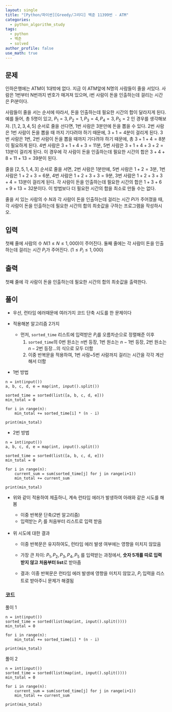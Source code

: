 ```yaml
---
layout: single
title: "[Python/파이썬][Greedy/그리디] 백준 11399번 - ATM"
categories:
  - python_algorithm_study
tags:
  - python
  - 백준
  - solved
author_profile: false
use_math: true
---
```

## 문제
인하은행에는 ATM이 1대밖에 없다. 지금 이 ATM앞에 N명의 사람들이 줄을 서있다. 사람은 1번부터 N번까지 번호가 매겨져 있으며, i번 사람이 돈을 인출하는데 걸리는 시간은 Pi분이다.

사람들이 줄을 서는 순서에 따라서, 돈을 인출하는데 필요한 시간의 합이 달라지게 된다. 예를 들어, 총 5명이 있고, $P_1 = 3, P_2 = 1, P_3 = 4, P_4 = 3, P_5 = 2$ 인 경우를 생각해보자. $[1, 2, 3, 4, 5]$ 순서로 줄을 선다면, 1번 사람은 3분만에 돈을 뽑을 수 있다. 2번 사람은 1번 사람이 돈을 뽑을 때 까지 기다려야 하기 때문에, $3+1 = 4$분이 걸리게 된다. 3번 사람은 1번, 2번 사람이 돈을 뽑을 때까지 기다려야 하기 때문에, 총 $3+1+4 = 8$분이 필요하게 된다. 4번 사람은 $3+1+4+3 = 11$분, 5번 사람은 $3+1+4+3+2 = 13$분이 걸리게 된다. 이 경우에 각 사람이 돈을 인출하는데 필요한 시간의 합은 $3+4+8+11+13 = 39$분이 된다.

줄을 $[2, 5, 1, 4, 3]$ 순서로 줄을 서면, 2번 사람은 1분만에, 5번 사람은 $1+2 = 3$분, 1번 사람은 $1+2+3 = 6$분, 4번 사람은 $1+2+3+3 = 9$분, 3번 사람은 $1+2+3+3+4 = 13$분이 걸리게 된다. 각 사람이 돈을 인출하는데 필요한 시간의 합은 $1+3+6+9+13 = 32$분이다. 이 방법보다 더 필요한 시간의 합을 최소로 만들 수는 없다.

줄을 서 있는 사람의 수 $N$과 각 사람이 돈을 인출하는데 걸리는 시간 $Pi$가 주어졌을 때, 각 사람이 돈을 인출하는데 필요한 시간의 합의 최솟값을 구하는 프로그램을 작성하시오.

## 입력
첫째 줄에 사람의 수 $N$($1 ≤ N ≤ 1,000$)이 주어진다. 둘째 줄에는 각 사람이 돈을 인출하는데 걸리는 시간 $P_i$가 주어진다. ($1 ≤ P_i ≤ 1,000$)

## 출력
첫째 줄에 각 사람이 돈을 인출하는데 필요한 시간의 합의 최솟값을 출력한다.

## 풀이
- 우선, 런타임 에러때문에 여러가지 코드 단축 시도를 한 문제이다

- 적용해본 알고리즘 2가지
	- 먼저, `sorted_time` 리스트에 입력받은 $P_i$를 오름차순으로 정렬해준 이후
		1. `sorted_time`의 0번 원소는 n번 등장, 1번 원소는 $n-1$번 등장, 2번 원소는 $n-2$번 등장...의 식으로 모두 더함
		2. 이중 반복문을 적용하여, 1번 사람~5번 사람까지 걸리는 시간을 각각 계산해서 더함

- 1번 방법
```
n = int(input())
a, b, c, d, e = map(int, input().split())

sorted_time = sorted(list([a, b, c, d, e]))
min_total = 0

for i in range(n):
	min_total += sorted_time[i] * (n - i)

print(min_total)
```


- 2번 방법
```
n = int(input())
a, b, c, d, e = map(int, input().split())

sorted_time = sorted(list([a, b, c, d, e]))
min_total = 0

for i in range(n):
	current_sum = sum(sorted_time[j] for j in range(i+1))
	min_total += current_sum

print(min_total)
```


- 위와 같이 적용하여 제출하니, 계속 런타임 에러가 발생하여 아래와 같은 시도를 해봄
	- 이중 반복문 단축(2번 알고리즘)
	- 입력받는 $P_i$ 를 처음부터 리스트로 입력 받음


- 위 시도에 대한 결과
	- 이중 반복문은 유지하여도, 런타임 에러 발생 여부에는 영향을 미치지 않았음
	- 가장 큰 차이: $P_1, P_2, P_3, P_4, P_5$ 를 입력받는 과정에서, **숫자 5개를 따로 입력 받지 않고 처음부터 list**로 받아줌
	
	- 결과: 이중 반복문은 런타임 에러 발생에 영향을 미치지 않았고, $P_i$ 입력을 리스트로 받아주니 문제가 해결됨

### 코드
풀이 1
```
n = int(input())
sorted_time = sorted(list(map(int, input().split())))
min_total = 0

for i in range(n):
	min_total += sorted_time[i] * (n - i)

print(min_total)
```

풀이 2
```
n = int(input())
sorted_time = sorted(list(map(int, input().split())))
min_total = 0

for i in range(n):
	current_sum = sum(sorted_time[j] for j in range(i+1))
	min_total += current_sum

print(min_total)
```

